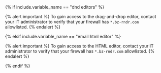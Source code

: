 {% if include.variable_name == "dnd editors" %}

{% alert important %}
To gain access to the drag-and-drop editor, contact your IT administrator to verify that your firewall has `*.bz-rndr.com` allowlisted.
{% endalert %}

{% elsif include.variable_name == "email html editor" %}

{% alert important %}
To gain access to the HTML editor, contact your IT administrator to verify that your firewall has `*.bz-rndr.com` allowlisted.
{% endalert %}

{% endif %}